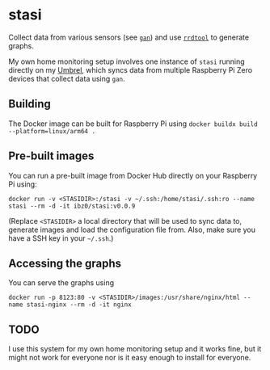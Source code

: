 # stasi

Collect data from various sensors (see [`gan`](https://github.com/ibz/gan)) and use [`rrdtool`](https://oss.oetiker.ch/rrdtool/doc/rrdtool.en.html) to generate graphs.

My own home monitoring setup involves one instance of `stasi` running directly on my [Umbrel](https://getumbrel.com/), which syncs data from multiple Raspberry Pi Zero devices that collect data using `gan`.

## Building

The Docker image can be built for Raspberry Pi using `docker buildx build --platform=linux/arm64 .`

## Pre-built images

You can run a pre-built image from Docker Hub directly on your Raspberry Pi using:

`docker run -v <STASIDIR>:/stasi -v ~/.ssh:/home/stasi/.ssh:ro --name stasi --rm -d -it ibz0/stasi:v0.0.9`

(Replace `<STASIDIR>` a local directory that will be used to sync data to, generate images and load the configuration file from. Also, make sure you have a SSH key in your `~/.ssh`.)

## Accessing the graphs

You can serve the graphs using

`docker run -p 8123:80 -v <STASIDIR>/images:/usr/share/nginx/html --name stasi-nginx --rm -d -it nginx`

## TODO

I use this system for my own home monitoring setup and it works fine, but it might not work for everyone nor is it easy enough to install for everyone.
